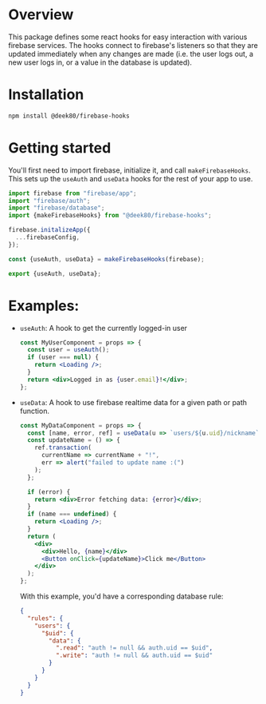 # Overview

This package defines some react hooks for easy interaction with various
firebase services. The hooks connect to firebase's listeners so that they
are updated immediately when any changes are made (i.e. the user logs out,
a new user logs in, or a value in the database is updated).

# Installation

```bash
npm install @deek80/firebase-hooks
```

# Getting started

You'll first need to import firebase, initialize it, and call `makeFirebaseHooks`.
This sets up the `useAuth` and `useData` hooks for the rest of your app to
use.

```jsx
import firebase from "firebase/app";
import "firebase/auth";
import "firebase/database";
import {makeFirebaseHooks} from "@deek80/firebase-hooks";

firebase.initalizeApp({
  ...firebaseConfig,
});

const {useAuth, useData} = makeFirebaseHooks(firebase);

export {useAuth, useData};
```

# Examples:

- `useAuth`: A hook to get the currently logged-in user

  ```jsx
  const MyUserComponent = props => {
    const user = useAuth();
    if (user === null) {
      return <Loading />;
    }
    return <div>Logged in as {user.email}!</div>;
  };
  ```

- `useData`: A hook to use firebase realtime data for a given path
  or path function.

  ```jsx
  const MyDataComponent = props => {
    const [name, error, ref] = useData(u => `users/${u.uid}/nickname`);
    const updateName = () => {
      ref.transaction(
        currentName => currentName + "!",
        err => alert("failed to update name :(")
      );
    };

    if (error) {
      return <div>Error fetching data: {error}</div>;
    }
    if (name === undefined) {
      return <Loading />;
    }
    return (
      <div>
        <div>Hello, {name}</div>
        <Button onClick={updateName}>Click me</Button>
      </div>
    );
  };
  ```

  With this example, you'd have a corresponding database rule:

  ```json
  {
    "rules": {
      "users": {
        "$uid": {
          "data": {
            ".read": "auth != null && auth.uid == $uid",
            ".write": "auth != null && auth.uid == $uid"
          }
        }
      }
    }
  }
  ```
